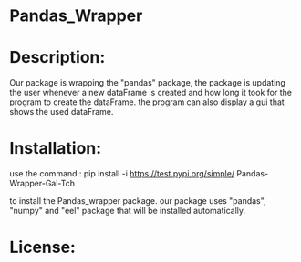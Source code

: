 # Pandas_Wrapper

# Description:
Our package is wrapping the "pandas" package, the package is updating the user whenever a new dataFrame is created and how long it took
for the program to create the dataFrame. the program can also display a gui that shows the used dataFrame.

# Installation:
use the command : pip install -i https://test.pypi.org/simple/ Pandas-Wrapper-Gal-Tch

to install the Pandas_wrapper package.
our package uses "pandas", "numpy" and "eel" package that will be installed automatically.

# License:
